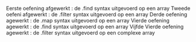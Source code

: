 Eerste oefening afgewerkt : de .find syntax uitgevoerd op een array
Tweede oefeni afgewerkt : de .filter syntax uitgevoerd op een array
Derde oefening agewerkt : de .map syntax uitgevoerd op een array
Vierde oefening agewerkt : de .find syntax uitgevoerd op een array
Vijfde Vierde oefening agewerkt : de .filter syntax uitgevoerd op een complexe array
